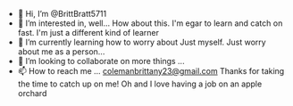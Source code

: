- 👋 Hi, I’m @BrittBratt5711
- 👀 I’m interested in, well...
How about this. I'm egar to learn and catch on fast.
I'm just a different kind of learner 
- 🌱 I’m currently learning how to worry about
Just myself. Just worry about me as a person...
- 💞️ I’m looking to collaborate on more things ...
- 📫 How to reach me ... colemanbrittany23@gmail.com 
Thanks for taking the time to catch up on me!
Oh and I love having a job on an apple orchard

<!---
BrittBratt5711/BrittBratt5711 is a ✨ special ✨ repository because its `README.md` (this file) appears on your GitHub profile.
You can click the Preview link to take a look at your changes.
--->
